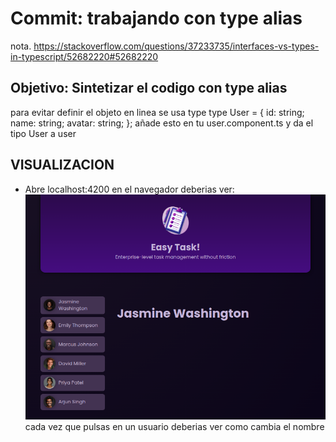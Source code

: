 # **Commit: trabajando con type alias**

nota. https://stackoverflow.com/questions/37233735/interfaces-vs-types-in-typescript/52682220#52682220

## Objetivo: Sintetizar el codigo con type alias

para evitar definir el objeto en linea se usa type <nombre del tipo>
type User = {
id: string;
name: string;
avatar: string;
};
añade esto en tu user.component.ts y da el tipo User a user

## VISUALIZACION

- Abre localhost:4200 en el navegador deberias ver:
  ![Tasks_SetUp](./htmlOutput.png)
  cada vez que pulsas en un usuario deberias ver como cambia el nombre
